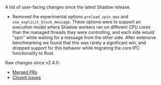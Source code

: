 A list of user-facing changes since the latest Shadow release.

* Removed the experimental options `preload_spin_max` and `use_explicit_block_message`.
  These options were to support an execution model where Shadow workers ran on different
  CPU cores than the managed threads they were controlling, and each side would "spin"
  while waiting for a message from the other side. After extensive benchmarking we found
  that this was rarely a significant win, and dropped support for this behavior while
  migrating the core IPC functionality to Rust.

Raw changes since v2.4.0:

* [Merged PRs](https://github.com/shadow/shadow/pulls?q=is%3Apr+merged%3A%3E2023-01-25T10%3A30-0500)
* [Closed issues](https://github.com/shadow/shadow/issues?q=is%3Aissue+closed%3A%3E2023-01-25T10%3A30-0500)
